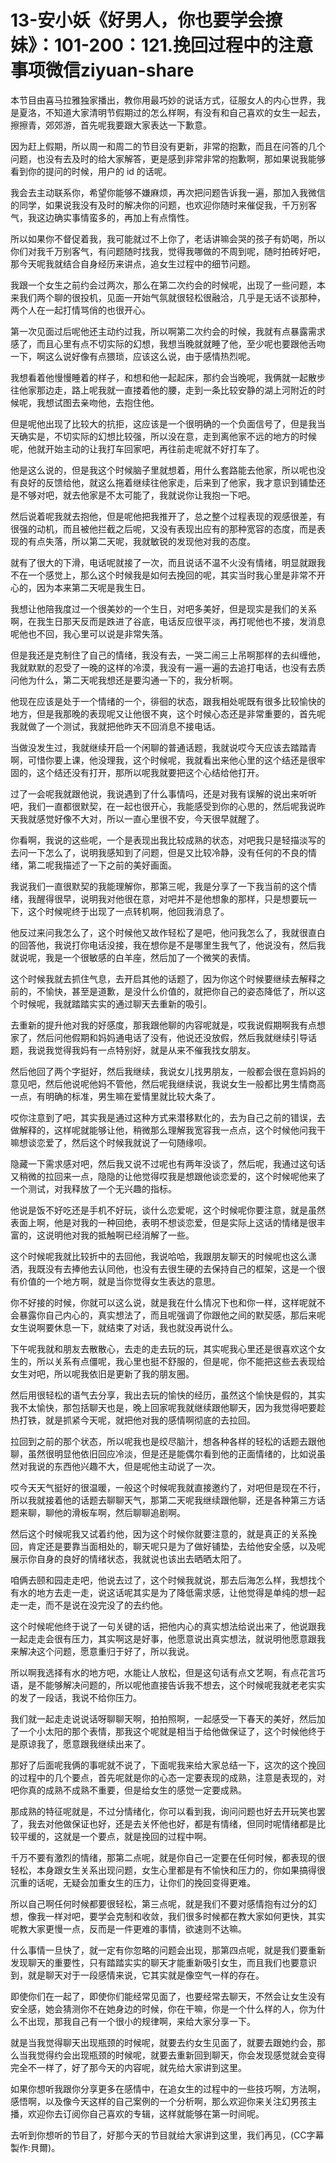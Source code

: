 # 13-安小妖《好男人，你也要学会撩妹》：101-200：121.挽回过程中的注意事项微信ziyuan-share

本节目由喜马拉雅独家播出，教你用最巧妙的说话方式，征服女人的内心世界，我是夏洛，不知道大家清明节假期过的怎么样啊，有没有和自己喜欢的女生一起去，擦擦青，郊郊游，首先呢我要跟大家表达一下歉意。

因为赶上假期，所以周一和周二的节目没有更新，非常的抱歉，而且在问答的几个问题，也没有去及时的给大家解答，更是感到非常非常的抱歉啊，那如果说我能够看到你的提问的时候，用户的 id 的话呢。

我会去主动联系你，希望你能够不嫌麻烦，再次把问题告诉我一遍，那加入我微信的同学，如果说我没有及时的解决你的问题，也欢迎你随时来催促我，千万别客气，我这边确实事情蛮多的，再加上有点惰性。

所以如果你不督促着我，我可能就过不上你了，老话讲嘛会哭的孩子有奶喝，所以你们对我千万别客气，有问题随时找我，觉得我哪做的不周到呢，随时拍砖好吧，那今天呢我就结合自身经历来讲点，追女生过程中的细节问题。

我跟一个女生之前约会过两次，那么在第二次约会的时候呢，出现了一些问题，本来我们两个聊的很投机，见面一开始气氛就很轻松很融洽，几乎是无话不谈那种，两个人在一起打情骂俏的也很开心。

第一次见面过后呢他还主动约过我，所以啊第二次约会的时候，我就有点暴露需求感了，而且心里有点不切实际的幻想，我想当晚就就睡了他，至少呢也要跟他舌吻一下，啊这么说好像有点猥琐，应该这么说，由于感情热烈呢。

我想看着他慢慢睡着的样子，和想和他一起起床，那约会当晚呢，我俩就一起散步往他家那边走，路上呢我就一直搂着他的腰，走到一条比较安静的湖上河附近的时候呢，我想试图去亲吻他，去抱住他。

但是呢他出现了比较大的抗拒，这应该是一个很明确的一个负面信号了，但是我当天确实是，不切实际的幻想比较强，所以没在意，走到离他家不远的地方的时候呢，他就开始主动的让我打车回家吧，再往前走呢就不好打车了。

他是这么说的，但是我这个时候脑子里就想着，用什么套路能去他家，所以呢也没有良好的反馈给他，就这么拖着继续往他家走，后来到了他家，我才意识到铺垫还是不够对吧，就去他家是不太可能了，我就说你让我抱一下吧。

然后说着呢我就去抱他，但是呢他把我推开了，总之整个过程表现的观感很差，有很强的动机，而且被他拦截之后呢，又没有表现出应有的那种宽容的态度，而是表现的有点失落，所以第二天呢，我就敏锐的发现他对我的态度。

就有了很大的下滑，电话呢就接了一次，而且说话不温不火没有情绪，明显就跟我不在一个感觉上，那么这个时候我是如何去挽回的呢，其实当时我心里是非常不开心的，因为本来第二天呢是我生日。

我想让他陪我度过一个很美妙的一个生日，对吧多美好，但是现实是我们的关系啊，在我生日那天反而是跌进了谷底，电话反应很平淡，再打呢他也不接，发消息呢他也不回，我心里可以说是非常失落。

但是我还是克制住了自己的情绪，我没有去，一哭二闹三上吊啊那样的去纠缠他，我就默默的忍受了一晚的这样的冷漠，我没有一遍一遍的去追打电话，也没有去质问他为什么，第二天呢我想还是要沟通一下的，我分析啊。

他现在应该是处于一个情绪的一个，徘徊的状态，跟我相处呢既有很多比较愉快的地方，但是我那晚的表现呢又让他很不爽，这个时候心态还是非常重要的，首先呢我就做了一个测试，我就把他昨天不回消息不接电话。

当做没发生过，我就继续开启一个闲聊的普通话题，我就说哎今天应该去踏踏青啊，可惜你要上课，他没理我，这个时候呢，我就看出来他心里的这个结还是很牢固的，这个结还没有打开，那所以呢我就要把这个心结给他打开。

过了一会呢我就跟他说，我说遇到了什么事情吗，还是对我有误解的说出来听听吧，我们一直都很默契，在一起也很开心，我能感受到你的心思的，然后呢我说昨天我就感觉好像不大对，所以一直心里很不安，今天很早就醒了。

你看啊，我说的这些呢，一个是表现出我比较成熟的状态，对吧我只是轻描淡写的去问一下怎么了，说明我感知到了问题，但是又比较冷静，没有任何的不良的情绪，第二呢我描述了一下之前的美好画面。

我说我们一直很默契的我能理解你，那第三呢，我是分享了一下我当前的这个情绪，我醒得很早，说明我对他很在意，对吧并不是他想象的那样，只是想要玩一下，这个时候呢终于出现了一点转机啊，他回我消息了。

他反过来问我怎么了，这个时候他又故作轻松了是吧，他问我怎么了，我就很直白的回答他，我说打你电话没接，我在想你是不是哪里生我气了，他说没有，然后我就说呢，我是一个很敏感的白羊座，然后加了一个微笑的表情。

这个时候我就去抓住气息，去开启其他的话题了，因为你这个时候要继续去解释之前的，不愉快，甚至是道歉，是没什么价值的，就把你自己的姿态降低了，所以这个时候呢，我就踏踏实实的通过聊天去重新的吸引。

去重新的提升他对我的好感度，那我跟他聊的内容呢就是，哎我说假期啊我有点想家了，然后问他假期和妈妈通电话了没有，他说还没放假，然后我就继续引导话题，我说我觉得我妈有一点特别好，就是从来不催我找女朋友。

然后他回了两个字挺好，然后我继续，我说女儿找男朋友，一般都会很在意妈妈的意见吧，然后他说呢他妈不管他，然后呢我继续说，我说女生一般都比男生情商高一点，有明确的标准，男生嘛在爱情里就比较大条了。

哎你注意到了吧，其实我是通过这种方式来潜移默化的，去为自己之前的错误，去做解释的，这样呢就能够让他，稍微那么理解我宽容我一点点，这个时候他问我干嘛想谈恋爱了，然后这个时候我就说了一句随缘呗。

隐藏一下需求感对吧，然后我又说不过呢也有两年没谈了，然后呢，我通过这句话又稍微的拉回来一点，隐隐的让他觉得哎我是想跟他谈恋爱的，这个时候呢他来了一个测试，对我释放了一个无兴趣的指标。

他说是饭不好吃还是手机不好玩，谈什么恋爱呢，这个时候呢你要注意，就是虽然表面上啊，他是对我的一种回绝，表明不想谈恋爱，但是实际上这话的情绪是很丰富的，这说明他对我的抵触啊已经消解了一些。

这个时候呢我就比较折中的去回他，我说哈哈，我跟朋友聊天的时候呢也这么潇洒，我既没有去捧他去认同他，也没有去很生硬的去保持自己的框架，这是一个很有价值的一个地方啊，就是当你觉得女生表达的意思。

你不好接的时候，你就可以这么说，就是我在什么情况下也和你一样，这样呢就不会暴露你自己内心的，真实想法了，而且呢强调了你跟他之间的默契感，那后来呢女生说啊要休息一下，就结束了对话，我也就没再说什么。

下午呢我就和朋友去散散心，去走的走去玩的玩，其实呢我心里还是很喜欢这个女生的，所以关系有点僵呢，我心里也挺不舒服的，但是呢，你不能把这些去表现给女生对吧，所以呢我依旧是更新了我的朋友圈。

然后用很轻松的语气去分享，我出去玩的愉快的经历，虽然这个愉快是假的，其实我不太愉快，那包括聊天也是，晚上回家呢我就继续跟他聊天，因为我觉得吧要趁热打铁，就是抓紧今天呢，就把他对我的感情啊彻底的去拉回。

拉回到之前的那个状态，所以呢我也是绞尽脑汁，想各种各样的轻松的话题去跟他聊，虽然很明显他依旧回应冷淡，但是还是能偶尔看到他的正面情绪的，比如说虽然对我说的东西他兴趣不大，但是呢他主动说了一次。

哎今天天气挺好的很温暖，一般这个时候呢我就直接邀约了，对吧但是现在不行，所以我就接着他的话题去聊聊天气，那第二天呢我继续跟他聊，还是各种第三方话题来聊，聊他的滑板车啊，然后聊聊追剧啊。

然后这个时候呢我又试着约他，因为这个时候你就要注意的，就是真正的关系挽回，肯定还是要靠当面相处的，聊天呢只是为了做好铺垫，去给他安全感，以及呢展示你自身的良好的情绪状态，我就说也该出去晒晒太阳了。

咱俩去颐和园走走吧，他说去过了，这个时候我就说，那去后海怎么样，我想找个有水的地方去走一走，说这话呢其实是为了降低需求感，让他觉得是单纯的想一起走一走，而不是说在没完没了的去约他。

这个时候呢他终于说了一句关键的话，把他内心的真实想法给说出来了，他说跟我一起走走会很有压力，其实啊这是好事，他愿意说出真实想法，就说明他愿意跟我来解决这个问题，愿意重归于好了，所以我说。

所以啊我选择有水的地方吧，水能让人放松，但是这句话有点文艺啊，有点花言巧语，是不能够解决问题的，所以呢他直接告诉我不想去，这个时候呢我就老老实实的发了一段话，我说不给你压力。

我们就一起走走说说话呀聊聊天啊，拍拍照啊，一起感受一下春天的美好，然后加了一个小太阳的那个表情，那我这个呢就是相当于给他做保证了，这个时候他终于是原谅我了，愿意跟我继续出来了。

那好了后面呢我俩的事呢就不说了，下面呢我来给大家总结一下，这次的这个挽回的过程中的几个要点，首先呢就是你的心态一定要表现的成熟，注意是表现的，对吧你真的成熟不成熟不重要，但是给女生的感觉一定要成熟。

那成熟的特征呢就是，不过分情绪化，你可以看到我，询问问题也好去开玩笑也罢了，我去对他做保证也好，还是去关怀他也好，都是有情绪，但同时呢情绪都是比较平缓的，这就是一个要点，就是挽回的过程中啊。

千万不要有激烈的情绪，那第二点呢，就是你自己一定要在任何时候，都表现的很轻松，本身跟女生关系出现问题，女生心里都是有不愉快和压力的，你如果搞得很沉重的话呢，无疑会加重女生的压力，让你们的挽回变得更难。

所以自己啊任何时候都要很轻松，第三点呢，就是我们不要对感情抱有过分的幻想，像我一样对吧，要学会克制和收敛，我们很多时候都在教大家如何更快，其实呢教大家更慢一点，反而是一件更难的事情，欲速则不达嘛。

什么事情一旦快了，就一定有你忽略的问题会出现，那第四点呢，就是我们要重新发现聊天的重要性，只有踏踏实实的聊天才能重新吸引女生，而且我们也要意识到，就是聊天对于一段感情来说，它其实就是像空气一样的存在。

即使你们在一起了，即使你们能经常见面了，也要经常去聊天，不然会让女生没有安全感，她会猜测你不在她身边的时候，你在干嘛，你是一个什么样的人，你为什么不出现，那我自己有一个很小的规律啊，来给大家分享一下。

就是当我觉得聊天出现瓶颈的时候呢，就要去约女生见面了，就要去跟她约会，那么当我觉得约会出现瓶颈的时候呢，就要去重新回到聊天，你会发现感觉就会变得完全不一样了，好了那今天的内容呢，就先给大家讲到这里。

如果你想听我跟你分享更多在感情中，在追女生的过程中的一些技巧啊，方法啊，感悟啊，以及像今天这样的自己案例的一个分析啊，那么欢迎你来关注幻男孩主播，欢迎你去订阅你自己喜欢的专辑，这样就能够在第一时间呢。

去听到你想听的节目了，好那今天的节目就给大家讲到这里，我们再见，(CC字幕製作:貝爾)。